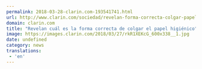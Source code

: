 ```yaml
---
permalink: 2018-03-28-clarin.com-193541741.html
url: http://www.clarin.com/sociedad/revelan-forma-correcta-colgar-papel-higienico_0_ByyZU7Yqf.html
domain: clarin.com
title: "Revelan cuál es la forma correcta de colgar el papel higiénico"
image: https://images.clarin.com/2018/03/27/rkR1XEKcG_600x338__1.jpg
date: undefined
category: news
translations: 
 - 'en'
---
```


